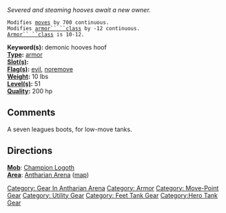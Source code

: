 *Severed and steaming hooves await a new owner.*

`Modifies `[`moves`](Move_Points.md "wikilink")` by 700 continuous.`  
`Modifies `[`armor`` ``class`](Armor_Class.md "wikilink")` by -12 continuous.`  
[`Armor`` ``class`](Armor_Values.md "wikilink")` is 10-12.`

**Keyword(s):** demonic hooves hoof  
**[Type](:Category:_Object_Types.md "wikilink"):**
[armor](:Category:_Armor.md "wikilink")  
**[Slot(s)](Object_Slots.md "wikilink"):** <worn on feet>  
**[Flag(s)](:Category:_Object_Flags.md "wikilink"):**
[evil](Evil_Flag.md "wikilink"), [noremove](Noremove.md "wikilink")  
**[Weight](Object_Weight.md "wikilink"):** 10 lbs  
**[Level(s)](Object_Level.md "wikilink"):** 51  
**[Quality](Object_Quality.md "wikilink"):** 200 hp  

## Comments

A seven leagues boots, for low-move tanks.

## Directions

**[Mob](:Category:Mobs.md "wikilink")**: [Champion
Logoth](Champion_Logoth "wikilink")  
**[Area](:Category:Areas.md "wikilink")**: [ Antharian
Arena](:Category:_Antharian_Arena.md "wikilink")
([map](Antharian_Arena_Map.md "wikilink"))

[Category: Gear In Antharian
Arena](Category:_Gear_In_Antharian_Arena "wikilink") [Category:
Armor](Category:_Armor "wikilink") [Category: Move-Point
Gear](Category:_Move-Point_Gear "wikilink") [Category: Utility
Gear](Category:_Utility_Gear "wikilink") [Category: Feet Tank
Gear](Category:_Feet_Tank_Gear "wikilink") [Category:Hero Tank
Gear](Category:Hero_Tank_Gear "wikilink")

